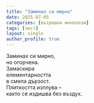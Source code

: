 ```yaml
---
title: "Заминах си мирно"
date: 2025-07-05
categories: [вътрешни монолози]
tags: [чест]
layout: single
author_profile: true
---
```

<div class="poem2">
Заминах си мирно, <br/>
но огорчена.<br/>
Замаскира <br/>
елементарността<br/>
в смела дързост.<br/>
Плиткостта изплува – <br/>
както се издишва без въздух.<br/>
</div>